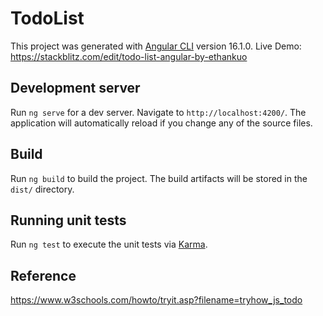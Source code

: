 # TodoList

This project was generated with [Angular CLI](https://github.com/angular/angular-cli) version 16.1.0.
Live Demo: https://stackblitz.com/edit/todo-list-angular-by-ethankuo

## Development server

Run `ng serve` for a dev server. Navigate to `http://localhost:4200/`. The application will automatically reload if you change any of the source files.

## Build

Run `ng build` to build the project. The build artifacts will be stored in the `dist/` directory.

## Running unit tests

Run `ng test` to execute the unit tests via [Karma](https://karma-runner.github.io).

## Reference
https://www.w3schools.com/howto/tryit.asp?filename=tryhow_js_todo

